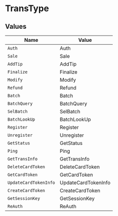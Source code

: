 # TransType


## Values

| Name                  | Value                 |
| --------------------- | --------------------- |
| `Auth`                | Auth                  |
| `Sale`                | Sale                  |
| `AddTip`              | AddTip                |
| `Finalize`            | Finalize              |
| `Modify`              | Modify                |
| `Refund`              | Refund                |
| `Batch`               | Batch                 |
| `BatchQuery`          | BatchQuery            |
| `SelBatch`            | SelBatch              |
| `BatchLookUp`         | BatchLookUp           |
| `Register`            | Register              |
| `Unregister`          | Unregister            |
| `GetStatus`           | GetStatus             |
| `Ping`                | Ping                  |
| `GetTransInfo`        | GetTransInfo          |
| `DeleteCardToken`     | DeleteCardToken       |
| `GetCardToken`        | GetCardToken          |
| `UpdateCardTokenInfo` | UpdateCardTokenInfo   |
| `CreateCardToken`     | CreateCardToken       |
| `GetSessionKey`       | GetSessionKey         |
| `ReAuth`              | ReAuth                |
